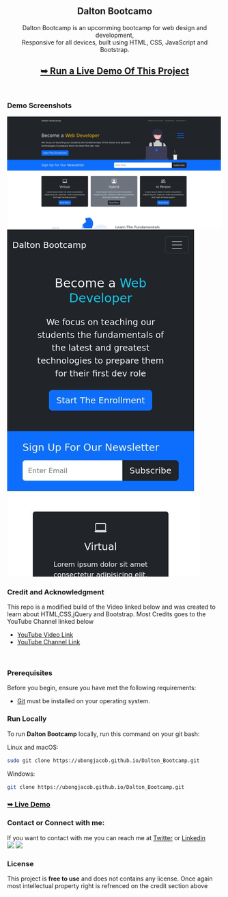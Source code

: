<div align="center">
  <h2 align="center">Dalton Bootcamo</h2>

Dalton Bootcamp is an upcomming bootcamp for web design and development, <br />Responsive for all devices, built using HTML, CSS, JavaScript and Bootstrap.

## <a href="https://ubongjacob.github.io/Dalton_Bootcamp"><strong>➥ Run a Live Demo Of This Project </strong></a>

</div>

<br />

### Demo Screenshots

<div background-color="red" >
<img src="./demo-images/desktop.jpg" alt="Desktop Demo">
<br/>
<img src="./demo-images/mobile.jpg" alt="Mobile Demo">
</div>

### Credit and Acknowledgment

This repo is a modified build of the Video linked below and was created to learn about HTML,CSS,jQuery and Bootstrap. Most Credits goes to the YouTube Channel linked below

- [YouTube Video Link](https://youtu.be/4sosXZsdy-s)
- [YouTube Channel Link](https://www.youtube.com/c/TraversyMedia)

<br/>

### Prerequisites

Before you begin, ensure you have met the following requirements:

- [Git](https://git-scm.com/downloads 'Download Git') must be installed on your operating system.

### Run Locally

To run **Dalton Bootcamp** locally, run this command on your git bash:

Linux and macOS:

```bash
sudo git clone https://ubongjacob.github.io/Dalton_Bootcamp.git
```

Windows:

```bash
git clone https://ubongjacob.github.io/Dalton_Bootcamp.git
```

### <a href="https://ubongjacob.github.io/Dalton_Bootcamp"><strong>➥ Live Demo</strong></a>

### Contact or Connect with me:

If you want to contact with me you can reach me at [Twitter](https://www.twitter.com/ubonggjacob) or [Linkedin](https://www.linkedin.com/in/ubonggjacob)
<br />
<a href = "https://www.linkedin.com/in/ubonggjacob"><img src="https://img.icons8.com/fluent/48/000000/linkedin.png"/></a>
<a href = "https://twitter.com/UbonggJacob"><img src="https://img.icons8.com/fluent/48/000000/twitter.png"/></a>

### License

This project is **free to use** and does not contains any license. Once again most intellectual property right is refrenced on the credit section above

